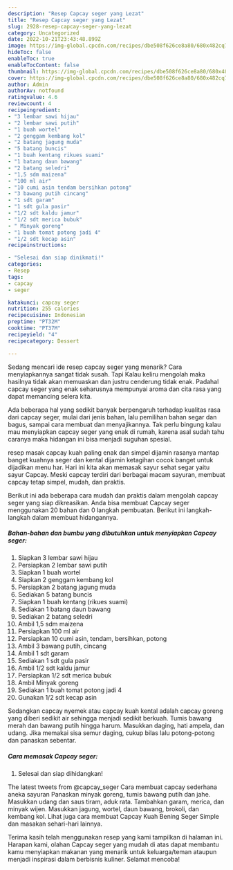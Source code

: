 ```yaml
---
description: "Resep Capcay seger yang Lezat"
title: "Resep Capcay seger yang Lezat"
slug: 2928-resep-capcay-seger-yang-lezat
category: Uncategorized
date: 2022-10-21T23:43:48.899Z
image: https://img-global.cpcdn.com/recipes/dbe508f626ce8a80/680x482cq70/capcay-seger-foto-resep-utama.jpg
hideToc: false
enableToc: true
enableTocContent: false
thumbnail: https://img-global.cpcdn.com/recipes/dbe508f626ce8a80/680x482cq70/capcay-seger-foto-resep-utama.jpg
cover: https://img-global.cpcdn.com/recipes/dbe508f626ce8a80/680x482cq70/capcay-seger-foto-resep-utama.jpg
author: Admin
authorAv: notfound
ratingvalue: 4.6
reviewcount: 4
recipeingredient:
- "3 lembar sawi hijau"
- "2 lembar sawi putih"
- "1 buah wortel"
- "2 genggam kembang kol"
- "2 batang jagung muda"
- "5 batang buncis"
- "1 buah kentang rikues suami"
- "1 batang daun bawang"
- "2 batang seledri"
- "1,5 sdm maizena"
- "100 ml air"
- "10 cumi asin tendam bersihkan potong"
- "3 bawang putih cincang"
- "1 sdt garam"
- "1 sdt gula pasir"
- "1/2 sdt kaldu jamur"
- "1/2 sdt merica bubuk"
- " Minyak goreng"
- "1 buah tomat potong jadi 4"
- "1/2 sdt kecap asin"
recipeinstructions:

- "Selesai dan siap dinikmati!"
categories:
- Resep
tags:
- capcay
- seger

katakunci: capcay seger 
nutrition: 255 calories
recipecuisine: Indonesian
preptime: "PT32M"
cooktime: "PT37M"
recipeyield: "4"
recipecategory: Dessert

---
```



Sedang mencari ide resep capcay seger yang menarik? Cara menyiapkannya sangat tidak susah. Tapi Kalau keliru mengolah maka hasilnya tidak akan memuaskan dan justru cenderung tidak enak. Padahal capcay seger yang enak seharusnya mempunyai aroma dan cita rasa yang dapat memancing selera kita.


Ada beberapa hal yang sedikit banyak berpengaruh terhadap kualitas rasa dari capcay seger, mulai dari jenis bahan, lalu pemilihan bahan segar dan bagus, sampai cara membuat dan menyajikannya. Tak perlu bingung kalau mau menyiapkan capcay seger yang enak di rumah, karena asal sudah tahu caranya maka hidangan ini bisa menjadi suguhan spesial.

resep masak capcay kuah paling enak dan simpel dijamin rasanya mantap banget kuahnya seger dan kental dijamin ketagihan cocok banget untuk dijadikan menu har. Hari ini kita akan memasak sayur sehat segar yaitu sayur Capcay. Meski capcay terdiri dari berbagai macam sayuran, membuat capcay tetap simpel, mudah, dan praktis.


Berikut ini ada beberapa cara mudah dan praktis dalam mengolah capcay seger yang siap dikreasikan. Anda bisa membuat Capcay seger menggunakan 20 bahan dan 0 langkah pembuatan. Berikut ini langkah-langkah dalam membuat hidangannya.

<!--inarticleads1-->

##### Bahan-bahan dan bumbu yang dibutuhkan untuk menyiapkan Capcay seger:

1. Siapkan 3 lembar sawi hijau
1. Persiapkan 2 lembar sawi putih
1. Siapkan 1 buah wortel
1. Siapkan 2 genggam kembang kol
1. Persiapkan 2 batang jagung muda
1. Sediakan 5 batang buncis
1. Siapkan 1 buah kentang (rikues suami)
1. Sediakan 1 batang daun bawang
1. Sediakan 2 batang seledri
1. Ambil 1,5 sdm maizena
1. Persiapkan 100 ml air
1. Persiapkan 10 cumi asin, tendam, bersihkan, potong
1. Ambil 3 bawang putih, cincang
1. Ambil 1 sdt garam
1. Sediakan 1 sdt gula pasir
1. Ambil 1/2 sdt kaldu jamur
1. Persiapkan 1/2 sdt merica bubuk
1. Ambil  Minyak goreng
1. Sediakan 1 buah tomat potong jadi 4
1. Gunakan 1/2 sdt kecap asin


Sedangkan capcay nyemek atau capcay kuah kental adalah capcay goreng yang diberi sedikit air sehingga menjadi sedikit berkuah. Tumis bawang merah dan bawang putih hingga harum. Masukkan daging, hati ampela, dan udang. Jika memakai sisa semur daging, cukup bilas lalu potong-potong dan panaskan sebentar. 

<!--inarticleads2-->

##### Cara memasak Capcay seger:


1. Selesai dan siap dihidangkan!

The latest tweets from @capcay_seger Cara membuat capcay sederhana aneka sayuran Panaskan minyak goreng, tumis bawang putih dan jahe. Masukkan udang dan saus tiram, aduk rata. Tambahkan garam, merica, dan minyak wijen. Masukkan jagung, wortel, daun bawang, brokoli, dan kembang kol. Lihat juga cara membuat Capcay Kuah Bening Seger Simple dan masakan sehari-hari lainnya. 

Terima kasih telah menggunakan resep yang kami tampilkan di halaman ini. Harapan kami, olahan Capcay seger yang mudah di atas dapat membantu kamu menyiapkan makanan yang menarik untuk keluarga/teman ataupun menjadi inspirasi dalam berbisnis kuliner. Selamat mencoba!
